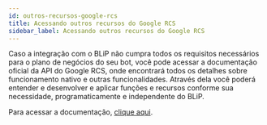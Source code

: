 ```yaml
---
id: outros-recursos-google-rcs
title: Acessando outros recursos do Google RCS
sidebar_label: Acessando outros recursos do Google RCS
---
```


Caso a integração com o BLiP não cumpra todos os requisitos necessários para o plano de negócios do seu bot, você pode acessar a documentação oficial da API do Google RCS, onde encontrará todos os detalhes sobre funcionamento nativo e outras funcionalidades. Através dela você poderá entender e desenvolver e aplicar funções e recursos conforme sua necessidade, programaticamente e independente do BLiP.

Para acessar a documentação, [clique aqui](https://jibe.google.com/).
